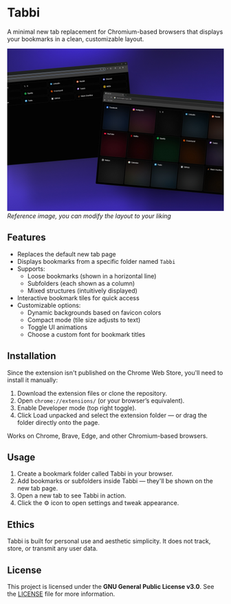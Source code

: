 # Tabbi

A minimal new tab replacement for Chromium-based browsers that displays your bookmarks in a clean, customizable layout.

![Tabbi Screenshot](images/assets/preview.jpeg)
_Reference image, you can modify the layout to your liking_

## Features

- Replaces the default new tab page
- Displays bookmarks from a specific folder named `Tabbi`
- Supports:
  - Loose bookmarks (shown in a horizontal line)
  - Subfolders (each shown as a column)
  - Mixed structures (intuitively displayed)
- Interactive bookmark tiles for quick access
- Customizable options:
  - Dynamic backgrounds based on favicon colors
  - Compact mode (tile size adjusts to text)
  - Toggle UI animations
  - Choose a custom font for bookmark titles

## Installation

Since the extension isn't published on the Chrome Web Store, you'll need to install it manually:

1. Download the extension files or clone the repository.
2. Open `chrome://extensions/` (or your browser’s equivalent).
3. Enable Developer mode (top right toggle).
4. Click Load unpacked and select the extension folder — or drag the folder directly onto the page.

Works on Chrome, Brave, Edge, and other Chromium-based browsers.

## Usage

1. Create a bookmark folder called Tabbi in your browser.
2. Add bookmarks or subfolders inside Tabbi — they'll be shown on the new tab page.
3. Open a new tab to see Tabbi in action.
4. Click the ⚙️ icon to open settings and tweak appearance.

## Ethics

Tabbi is built for personal use and aesthetic simplicity. It does not track, store, or transmit any user data.

## License

This project is licensed under the **GNU General Public License v3.0**.
See the [LICENSE](LICENSE) file for more information.
